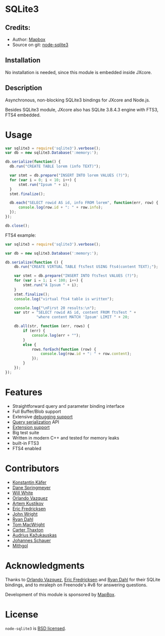 # SQLite3

## Credits:

* Author: [Mapbox](https://github.com/mapbox)
* Source on git: [node-sqlite3](https://github.com/mapbox/node-sqlite3)

## Installation

No installation is needed, since this module is embedded inside JXcore.

## Description

Asynchronous, non-blocking SQLite3 bindings for JXcore and Node.js.

Besides SQLite3 module, JXcore also has SQLite 3.8.4.3 engine with FTS3, FTS4 embedded.

# Usage

``` js
var sqlite3 = require('sqlite3').verbose();
var db = new sqlite3.Database(':memory:');

db.serialize(function() {
  db.run("CREATE TABLE lorem (info TEXT)");

  var stmt = db.prepare("INSERT INTO lorem VALUES (?)");
  for (var i = 0; i < 10; i++) {
      stmt.run("Ipsum " + i);
  }
  stmt.finalize();

  db.each("SELECT rowid AS id, info FROM lorem", function(err, row) {
      console.log(row.id + ": " + row.info);
  });
});

db.close();
```

FTS4 example:

```js
var sqlite3 = require('sqlite3').verbose();

var db = new sqlite3.Database(':memory:');

db.serialize(function () {
    db.run("CREATE VIRTUAL TABLE ftsTest USING fts4(content TEXT);");

    var stmt = db.prepare("INSERT INTO ftsTest VALUES (?)");
    for (var i = 1; i < 100; i++) {
        stmt.run("A Ipsum " + i);
    }
    stmt.finalize();
    console.log("virtual fts4 table is written");

    console.log("\nFirst 20 results:\n");
    var str = "SELECT rowid AS id, content FROM ftsTest " +
              "where content MATCH 'Ipsum' LIMIT " + 20;

    db.all(str, function (err, rows) {
        if (err) {
            console.log(err + "");
        }
        else {
            rows.forEach(function (row) {
                console.log(row.id + ": " + row.content);
            });
        }
    });
});
```

# Features

 - Straightforward query and parameter binding interface
 - Full Buffer/Blob support
 - Extensive [debugging support](https://github.com/mapbox/node-sqlite3/wiki/Debugging)
 - [Query serialization](https://github.com/mapbox/node-sqlite3/wiki/Control-Flow) API
 - [Extension support](https://github.com/mapbox/node-sqlite3/wiki/Extensions)
 - Big test suite
 - Written in modern C++ and tested for memory leaks
 - built-in FTS3
 - FTS4 enabled

# Contributors

* [Konstantin Käfer](https://github.com/kkaefer)
* [Dane Springmeyer](https://github.com/springmeyer)
* [Will White](https://github.com/willwhite)
* [Orlando Vazquez](https://github.com/orlandov)
* [Artem Kustikov](https://github.com/artiz)
* [Eric Fredricksen](https://github.com/grumdrig)
* [John Wright](https://github.com/mrjjwright)
* [Ryan Dahl](https://github.com/ry)
* [Tom MacWright](https://github.com/tmcw)
* [Carter Thaxton](https://github.com/carter-thaxton)
* [Audrius Kažukauskas](https://github.com/audriusk)
* [Johannes Schauer](https://github.com/pyneo)
* [Mithgol](https://github.com/Mithgol)


# Acknowledgments

Thanks to [Orlando Vazquez](https://github.com/orlandov),
[Eric Fredricksen](https://github.com/grumdrig) and
[Ryan Dahl](https://github.com/ry) for their SQLite bindings, and to mraleph on Freenode's #v8 for answering questions.

Development of this module is sponsored by [MapBox](http://mapbox.org/).


# License

`node-sqlite3` is [BSD licensed](https://github.com/mapbox/node-sqlite3/raw/master/LICENSE).
